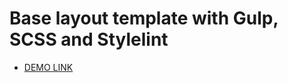 # Base layout template with Gulp, SCSS and Stylelint
- [DEMO LINK](https://cutiekate.github.io/nextepper-test-task/)
